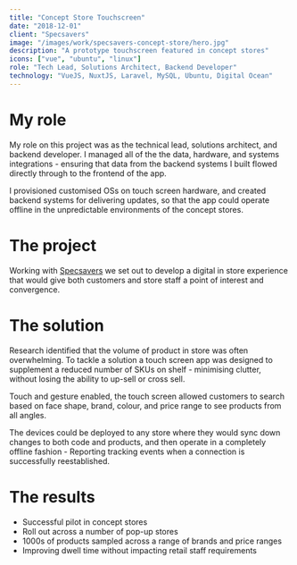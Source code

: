 ```yaml
---
title: "Concept Store Touchscreen"
date: "2018-12-01"
client: "Specsavers"
image: "/images/work/specsavers-concept-store/hero.jpg"
description: "A prototype touchscreen featured in concept stores"
icons: ["vue", "ubuntu", "linux"]
role: "Tech Lead, Solutions Architect, Backend Developer"
technology: "VueJS, NuxtJS, Laravel, MySQL, Ubuntu, Digital Ocean"
---
```


# My role

My role on this project was as the technical lead, solutions architect, and backend developer.
I managed all of the the data, hardware, and systems integrations - ensuring that
data from the backend systems I built flowed directly through to the frontend of the app.

I provisioned customised OSs on touch screen hardware, and created backend systems for delivering
updates, so that the app could operate offline in the unpredictable environments of the concept stores.

# The project

Working with [Specsavers](https://www.specsavers.com.au/) we set out to develop
a digital in store experience that would give both customers and store staff a
point of interest and convergence.

# The solution

Research identified that the volume of product in store was often overwhelming.
To tackle a solution a touch screen app was designed to supplement a reduced
number of SKUs on shelf - minimising clutter, without losing the ability to
up-sell or cross sell.

Touch and gesture enabled, the touch screen allowed customers to search based on
face shape, brand, colour, and price range to see products from all angles.

The devices could be deployed to any store where they would sync down changes to
both code and products, and then operate in a completely offline fashion -
Reporting tracking events when a connection is successfully reestablished.

# The results

- Successful pilot in concept stores
- Roll out across a number of pop-up stores
- 1000s of products sampled across a range of brands and price ranges
- Improving dwell time without impacting retail staff requirements
